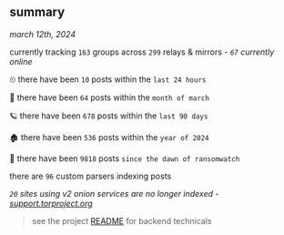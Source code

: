 
## summary
_march 12th, 2024_

currently tracking `163` groups across `299` relays & mirrors - _`67` currently online_

⏲ there have been `10` posts within the `last 24 hours`

🦈 there have been `64` posts within the `month of march`

🪐 there have been `678` posts within the `last 90 days`

🏚 there have been `536` posts within the `year of 2024`

🦕 there have been `9818` posts `since the dawn of ransomwatch`

there are `96` custom parsers indexing posts

_`20` sites using v2 onion services are no longer indexed - [support.torproject.org](https://support.torproject.org/onionservices/v2-deprecation/)_

> see the project [README](https://github.com/joshhighet/ransomwatch#ransomwatch--) for backend technicals
